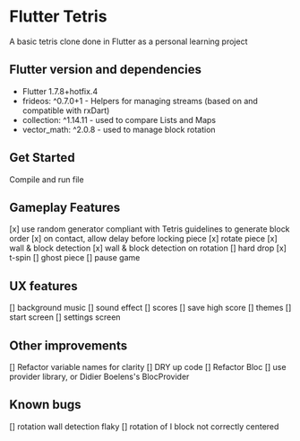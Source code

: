 # Flutter Tetris

A basic tetris clone done in Flutter as a personal learning project

## Flutter version and dependencies

- Flutter 1.7.8+hotfix.4
- frideos: ^0.7.0+1 - Helpers for managing streams (based on and compatible with rxDart)
- collection: ^1.14.11 - used to compare Lists and Maps
- vector_math: ^2.0.8 - used to manage block rotation

## Get Started

Compile and run file

## Gameplay Features
[x] use random generator compliant with Tetris guidelines to generate block order
[x] on contact, allow delay before locking piece
[x] rotate piece
[x] wall & block detection
[x] wall & block detection on rotation
[] hard drop
[x] t-spin
[] ghost piece
[] pause game


## UX features
[] background music
[] sound effect
[] scores
[] save high score
[] themes
[] start screen
[] settings screen

## Other improvements
[] Refactor variable names for clarity
[] DRY up code
[] Refactor Bloc
[] use provider library, or Didier Boelens's BlocProvider


## Known bugs
[] rotation wall detection flaky
[] rotation of I block not correctly centered

